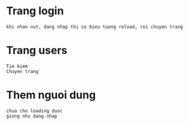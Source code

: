 # Trang login
    khi nhan nut, dang nhap thi co bieu tuong reload, roi chuyen trang
# Trang users
    Tim kiem
    Chuyen trang
# Them nguoi dung
    chua cho loading duoc
    giong nhu dang nhap